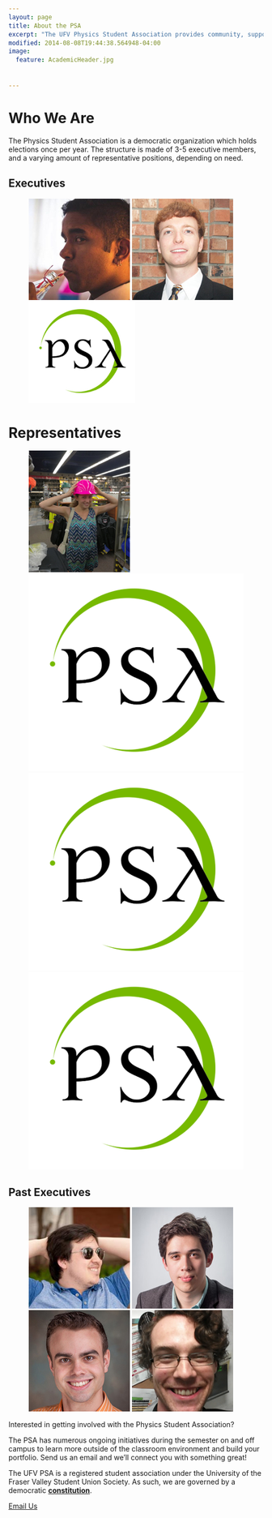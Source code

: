 ```yaml
---
layout: page
title: About the PSA
excerpt: "The UFV Physics Student Association provides community, support, and a voice for the physics and engineering students, and physics enthusiasts at the University of the Fraser Valley."
modified: 2014-08-08T19:44:38.564948-04:00
image:
  feature: AcademicHeader.jpg


---
```


# Who We Are

The Physics Student Association is a democratic organization which holds elections once per year. The structure is made of 3-5 executive members, and a varying amount of representative positions, depending on need.


## Executives
<figure class="third">
    <a href="mailto:ryanchowdhry@hotmail.com"><img src="/images/Ryan200.jpg" alt="image"/></a>
	<a href="mailto:pwaldock@gmail.com"><img src="/images/Perrin200.jpg" alt="image"/></a>
<a href="mailto:ufv.physics@gmail.com?subject:Attn. Jess Davies"><img src="/images/PSALogo200.jpg" alt="Secretary: Jess Davies"/></a>
</figure>

# Representatives
<figure class="quarter">
	<a href="mailto:Valerie.Flokstra@student.ufv.ca"><img src="/images/ValerieThumb.jpg" alt="Valerie Flokstra"></a>
	<a href="mailto:pwaldock@gmail.com"><img src="/images/psalogo-small.png" alt="image"></a>
    <a href="mailto:ufv.physics@gmail.com"><img src="/images/psalogo-small.png" /></a>
	<a href="mailto:ufv.physics@gmail.com?subject:Attn. Jess Davies"><img src="/images/psalogo-small.png" alt="image"></a>
</figure>

 
## Past Executives
<figure class="quarter">
	<a href="http://jasonho.me/"><img src="/images/JasonThumb.jpg" alt="Jason Ho: President 2011-2013"></a>
	<a href="http://www.joshaho.com"><img src="/images/JoshaHoThumb.jpg" alt="Josha Ho: President 2015-2016"></a>
	<a href="https://www.sfu.ca/physics/people/profiles/etienned.html"><img src="/images/EtienneThumb.jpg" alt="Etienne Dreyer: Vice-President 2013-2015"></a>
	<a href="http://www.math.uvic.ca/~dcwatson/"><img src="/images/CharlieThumb.png" alt="Charlie Watson: President 2009-2011"></a>
</figure>

Interested in getting involved with the Physics Student Association?

The PSA has numerous ongoing initiatives during the semester on and off campus to learn more outside of the classroom environment and build your portfolio. Send us an email and we’ll connect you with something great!

The UFV PSA is a registered student association under the University of the Fraser Valley Student Union Society. As such, we are governed by a democratic [**constitution**]({{site.url}}/assets/pdfs/2016-04-08PSAConstitution.pdf).

<a markdown="0" href="mailto:ufv.physics@gmail.com" class="btn">Email Us</a>